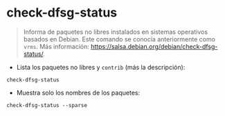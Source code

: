 # check-dfsg-status

> Informa de paquetes no libres instalados en sistemas operativos basados en Debian.
> Este comando se conocía anteriormente como `vrms`.
> Más información: <https://salsa.debian.org/debian/check-dfsg-status/>.

- Lista los paquetes no libres y `contrib` (más la descripción):

`check-dfsg-status`

- Muestra solo los nombres de los paquetes:

`check-dfsg-status --sparse`
